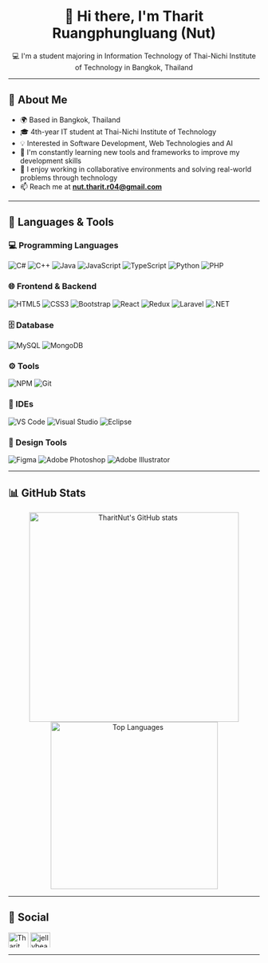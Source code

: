 <div align="center">

# 👋 Hi there, I'm Tharit Ruangphungluang (Nut)

💻 I'm a student majoring in Information Technology of Thai-Nichi Institute of Technology in Bangkok, Thailand

</div>

---

## 🧠 About Me

- 🌍 Based in Bangkok, Thailand
- 🎓 4th-year IT student at Thai-Nichi Institute of Technology
- 💡 Interested in Software Development, Web Technologies and AI
- 🌱 I'm constantly learning new tools and frameworks to improve my development skills
- 🤝 I enjoy working in collaborative environments and solving real-world problems through technology
- 📫 Reach me at **[nut.tharit.r04@gmail.com](mailto:nut.tharit.r04@gmail.com)**

---

## 🚀 Languages & Tools

### 💻 Programming Languages

![C#](https://img.shields.io/badge/C%23-68217A?style=for-the-badge&logo=csharp&logoColor=white)
![C++](https://img.shields.io/badge/C++-00599C.svg?style=for-the-badge&logo=cplusplus&logoColor=white)
![Java](https://img.shields.io/badge/Java-ED8B00?style=for-the-badge&logo=java&logoColor=white)
![JavaScript](https://img.shields.io/badge/JavaScript-F7DF1E?style=for-the-badge&logo=javascript&logoColor=black)
![TypeScript](https://img.shields.io/badge/TypeScript-3178C6?style=for-the-badge&logo=typescript&logoColor=white)
![Python](https://img.shields.io/badge/Python-3776AB?style=for-the-badge&logo=python&logoColor=white)
![PHP](https://img.shields.io/badge/PHP-777BB4?style=for-the-badge&logo=php&logoColor=white)

### 🌐 Frontend & Backend

![HTML5](https://img.shields.io/badge/HTML5-E34F26?style=for-the-badge&logo=html5&logoColor=white)
![CSS3](https://img.shields.io/badge/CSS3-1572B6?style=for-the-badge&logo=css3&logoColor=white)
![Bootstrap](https://img.shields.io/badge/Bootstrap-563D7C?style=for-the-badge&logo=bootstrap&logoColor=white)
![React](https://img.shields.io/badge/React-20232A?style=for-the-badge&logo=react&logoColor=61DAFB)
![Redux](https://img.shields.io/badge/Redux-764ABC?style=for-the-badge&logo=redux&logoColor=white)
![Laravel](https://img.shields.io/badge/Laravel-E74430?style=for-the-badge&logo=laravel&logoColor=white)
![.NET](https://img.shields.io/badge/.NET%20Core%20MVC-512BD4.svg?style=for-the-badge&logo=dotnet&logoColor=white)

### 🗄️ Database

![MySQL](https://img.shields.io/badge/MySQL-4479A1?style=for-the-badge&logo=mysql&logoColor=white)
![MongoDB](https://img.shields.io/badge/MongoDB-4EA94B?style=for-the-badge&logo=mongodb&logoColor=white)

### ⚙️ Tools

![NPM](https://img.shields.io/badge/NPM-%23CB3837.svg?style=for-the-badge&logo=npm&logoColor=white)
![Git](https://img.shields.io/badge/Git-F05032?style=for-the-badge&logo=git&logoColor=white)

### 🧠 IDEs

![VS Code](https://img.shields.io/badge/VS%20Code-007ACC?style=for-the-badge&logo=visual-studio-code&logoColor=white)
![Visual Studio](https://img.shields.io/badge/Visual%20Studio-5C2D91?style=for-the-badge&logo=visual-studio&logoColor=white)
![Eclipse](https://img.shields.io/badge/Eclipse-2C2255?style=for-the-badge&logo=eclipse&logoColor=white)

### 🎨 Design Tools

![Figma](https://img.shields.io/badge/Figma-F24E1E?style=for-the-badge&logo=figma&logoColor=white)
![Adobe Photoshop](https://img.shields.io/badge/Photoshop-31A8FF?style=for-the-badge&logo=adobephotoshop&logoColor=white)
![Adobe Illustrator](https://img.shields.io/badge/adobe%20illustrator-%23FF9A00.svg?style=for-the-badge&logo=adobe%20illustrator&logoColor=white)

---

## 📊 GitHub Stats

<p align="center">
  <a href="https://github.com/tharitnut">
    <img width="420" src="https://github-readme-stats.vercel.app/api?username=tharitnut&show_icons=true&count_private=true&title_color=0891b2&text_color=ffffff&icon_color=0891b2&bg_color=1c1917&hide_border=true" alt="TharitNut's GitHub stats" />
  </a>
  <a href="https://github.com/tharitnut">
    <img width="335" src="https://github-readme-stats.vercel.app/api/top-langs/?username=tharitnut&langs_count=10&layout=compact&title_color=0891b2&text_color=ffffff&icon_color=0891b2&bg_color=1c1917&hide_border=true&locale=en&custom_title=Top%20Languages" alt="Top Languages" />
  </a>
</p>

---

## 🔗 Social

<p align="left" dir="auto">
 <a href="https://www.facebook.com/tharit.ruangphungluang" rel="nofollow"><img align="center" src="https://raw.githubusercontent.com/rahuldkjain/github-profile-readme-generator/master/src/images/icons/Social/facebook.svg" alt="Tharit Ruangphungluang" height="30" width="40" style="max-width: 100%; height: auto; max-height: 30px;"></a>
<a href="https://www.instagram.com/jellybean_nut/" rel="nofollow"><img align="center" src="https://raw.githubusercontent.com/rahuldkjain/github-profile-readme-generator/master/src/images/icons/Social/instagram.svg" alt="jellybean_nut" height="30" width="40" style="max-width: 100%; height: auto; max-height: 30px;"></a>
</p>

---
